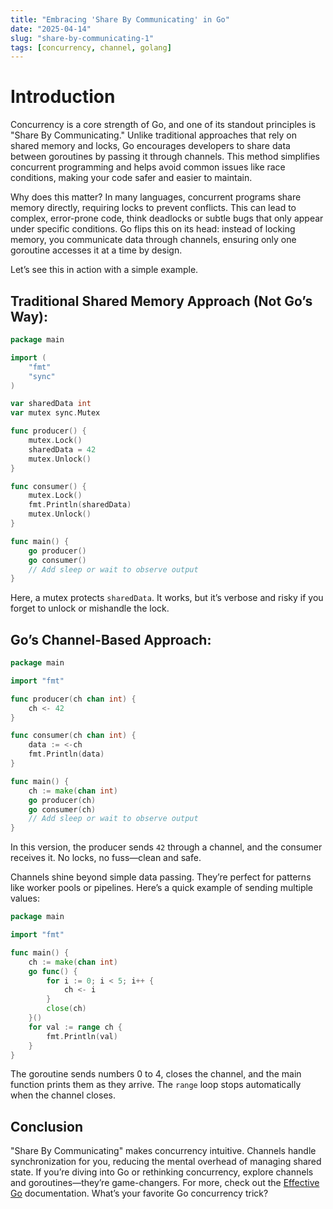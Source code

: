 ```yaml
---
title: "Embracing 'Share By Communicating' in Go"
date: "2025-04-14"
slug: "share-by-communicating-1"
tags: [concurrency, channel, golang]
---
```


# Introduction
Concurrency is a core strength of Go, and one of its standout principles is "Share By Communicating." Unlike traditional approaches that rely on shared memory and locks, Go encourages developers to share data between goroutines by passing it through channels. This method simplifies concurrent programming and helps avoid common issues like race conditions, making your code safer and easier to maintain.

Why does this matter? In many languages, concurrent programs share memory directly, requiring locks to prevent conflicts. This can lead to complex, error-prone code, think deadlocks or subtle bugs that only appear under specific conditions. Go flips this on its head: instead of locking memory, you communicate data through channels, ensuring only one goroutine accesses it at a time by design.

Let’s see this in action with a simple example.

## Traditional Shared Memory Approach (Not Go’s Way):
```go
package main

import (
    "fmt"
    "sync"
)

var sharedData int
var mutex sync.Mutex

func producer() {
    mutex.Lock()
    sharedData = 42
    mutex.Unlock()
}

func consumer() {
    mutex.Lock()
    fmt.Println(sharedData)
    mutex.Unlock()
}

func main() {
    go producer()
    go consumer()
    // Add sleep or wait to observe output
}
```
Here, a mutex protects `sharedData`. It works, but it’s verbose and risky if you forget to unlock or mishandle the lock.

## Go’s Channel-Based Approach:

```go
package main

import "fmt"

func producer(ch chan int) {
    ch <- 42
}

func consumer(ch chan int) {
    data := <-ch
    fmt.Println(data)
}

func main() {
    ch := make(chan int)
    go producer(ch)
    go consumer(ch)
    // Add sleep or wait to observe output
}
```

In this version, the producer sends `42` through a channel, and the consumer receives it. No locks, no fuss—clean and safe.

Channels shine beyond simple data passing. They’re perfect for patterns like worker pools or pipelines. Here’s a quick example of sending multiple values:

```go
package main

import "fmt"

func main() {
    ch := make(chan int)
    go func() {
        for i := 0; i < 5; i++ {
            ch <- i
        }
        close(ch)
    }()
    for val := range ch {
        fmt.Println(val)
    }
}
```

The goroutine sends numbers 0 to 4, closes the channel, and the main function prints them as they arrive. The `range` loop stops automatically when the channel closes.

## Conclusion

"Share By Communicating" makes concurrency intuitive. Channels handle synchronization for you, reducing the mental overhead of managing shared state. If you’re diving into Go or rethinking concurrency, explore channels and goroutines—they’re game-changers. For more, check out the [Effective Go](https://go.dev/doc/effective_go#sharing) documentation. What’s your favorite Go concurrency trick?